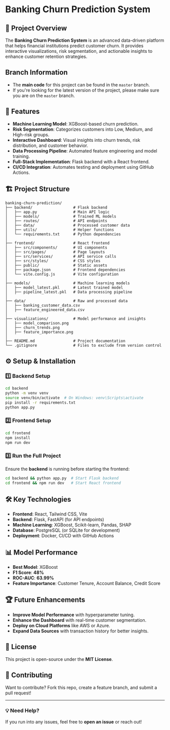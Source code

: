 # Banking Churn Prediction System

## 📌 Project Overview
The **Banking Churn Prediction System** is an advanced data-driven platform that helps financial institutions predict customer churn. It provides interactive visualizations, risk segmentation, and actionable insights to enhance customer retention strategies.

## Branch Information

- The **main code** for this project can be found in the `master` branch.
- If you're looking for the latest version of the project, please make sure you are on the `master` branch.


## 🚀 Features
- **Machine Learning Model**: XGBoost-based churn prediction.
- **Risk Segmentation**: Categorizes customers into Low, Medium, and High-risk groups.
- **Interactive Dashboard**: Visual insights into churn trends, risk distribution, and customer behavior.
- **Data Processing Pipeline**: Automated feature engineering and model training.
- **Full-Stack Implementation**: Flask backend with a React frontend.
- **CI/CD Integration**: Automates testing and deployment using GitHub Actions.

## 🏗️ Project Structure
```
banking-churn-prediction/
├── backend/                  # Flask backend
│   ├── app.py                # Main API logic
│   ├── models/               # Trained ML models
│   ├── routes/               # API endpoints
│   ├── data/                 # Processed customer data
│   ├── utils/                # Helper functions
│   └── requirements.txt      # Python dependencies
│
├── frontend/                 # React frontend
│   ├── src/components/       # UI components
│   ├── src/pages/            # Page layouts
│   ├── src/services/         # API service calls
│   ├── src/styles/           # CSS styles
│   ├── public/               # Static assets
│   ├── package.json          # Frontend dependencies
│   └── vite.config.js        # Vite configuration
│
├── models/                   # Machine learning models
│   ├── model_latest.pkl      # Latest trained model
│   ├── pipeline_latest.pkl   # Data processing pipeline
│
├── data/                     # Raw and processed data
│   ├── banking_customer_data.csv
│   ├── feature_engineered_data.csv
│
├── visualizations/           # Model performance and insights
│   ├── model_comparison.png
│   ├── churn_trends.png
│   ├── feature_importance.png
│
├── README.md                 # Project documentation
└── .gitignore                # Files to exclude from version control
```

## ⚙️ Setup & Installation
### **1️⃣ Backend Setup**
```sh
cd backend
python -m venv venv
source venv/bin/activate  # On Windows: venv\Scripts\activate
pip install -r requirements.txt
python app.py
```

### **2️⃣ Frontend Setup**
```sh
cd frontend
npm install
npm run dev
```

### **3️⃣ Run the Full Project**
Ensure the **backend** is running before starting the frontend:
```sh
cd backend && python app.py  # Start Flask backend
cd frontend && npm run dev   # Start React frontend
```

## 🛠️ Key Technologies
- **Frontend**: React, Tailwind CSS, Vite
- **Backend**: Flask, FastAPI (for API endpoints)
- **Machine Learning**: XGBoost, Scikit-learn, Pandas, SHAP
- **Database**: PostgreSQL (or SQLite for development)
- **Deployment**: Docker, CI/CD with GitHub Actions

## 📊 Model Performance
- **Best Model**: XGBoost
- **F1 Score**: **48%**
- **ROC-AUC**: **63.99%**
- **Feature Importance**: Customer Tenure, Account Balance, Credit Score

## 🏆 Future Enhancements
- **Improve Model Performance** with hyperparameter tuning.
- **Enhance the Dashboard** with real-time customer segmentation.
- **Deploy on Cloud Platforms** like AWS or Azure.
- **Expand Data Sources** with transaction history for better insights.

## 📜 License
This project is open-source under the **MIT License**.

## 🤝 Contributing
Want to contribute? Fork this repo, create a feature branch, and submit a pull request!

---
### 💡 Need Help?
If you run into any issues, feel free to **open an issue** or reach out!

